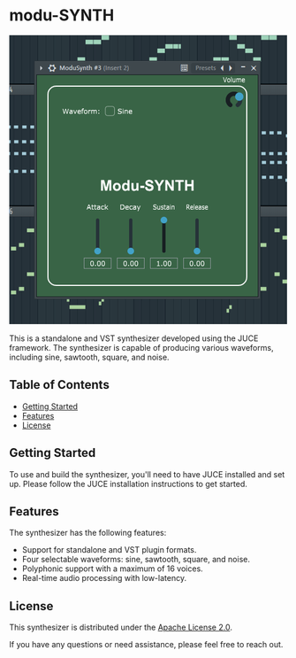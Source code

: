 # modu-SYNTH

![Synth Interface](https://github.com/AdamUllmann/images-for-repos/blob/def66d4b057f7c38daefe5e6a752a6f2d4fc9c01/modu-synth.png)

This is a standalone and VST synthesizer developed using the JUCE framework. The synthesizer is capable of producing various waveforms, including sine, sawtooth, square, and noise.

## Table of Contents
- [Getting Started](#getting-started)
- [Features](#features)
- [License](#license)

## Getting Started

To use and build the synthesizer, you'll need to have JUCE installed and set up. Please follow the JUCE installation instructions to get started.

## Features

The synthesizer has the following features:

- Support for standalone and VST plugin formats.
- Four selectable waveforms: sine, sawtooth, square, and noise.
- Polyphonic support with a maximum of 16 voices.
- Real-time audio processing with low-latency.

## License

This synthesizer is distributed under the [Apache License 2.0](LICENSE.md).

If you have any questions or need assistance, please feel free to reach out.

